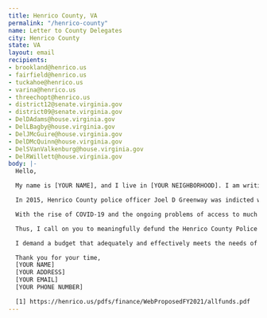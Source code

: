 ```yaml
---
title: Henrico County, VA
permalink: "/henrico-county"
name: Letter to County Delegates
city: Henrico County
state: VA
layout: email
recipients:
- brookland@henrico.us
- fairfield@henrico.us
- tuckahoe@henrico.us
- varina@henrico.us
- threechopt@henrico.us
- district12@senate.virginia.gov
- district09@senate.virginia.gov
- DelDAdams@house.virginia.gov
- DelLBagby@house.virginia.gov
- DelJMcGuire@house.virginia.gov
- DelDMcQuinn@house.virginia.gov
- DelSVanValkenburg@house.virginia.gov
- DelRWillett@house.virginia.gov
body: |-
  Hello,

  My name is [YOUR NAME], and I live in [YOUR NEIGHBORHOOD]. I am writing because I am disturbed by the similarities between the actions of our own police department and that of the Minneapolis police department which was responsible for murdering George Floyd.

  In 2015, Henrico County police officer Joel D Greenway was indicted with the malicious wounding and shooting of un-armed Black woman, Kimberly McNeil. Greenway shot at McNeil 7 times, striking her in the back of the head and in her arm. Greenway was acquitted. This community has not forgotten how this county handled that incident. I do not believe the shooting of Kimberly McNeil and the murder of George Floyd are isolated incidents. I believe these tragedies can be traced back to racial bias and lack of accountability of our police.

  With the rise of COVID-19 and the ongoing problems of access to much needed resources around mental health, healthcare, housing and violence prevention, support for communities in need is necessary now, more than ever.

  Thus, I call on you to meaningfully defund the Henrico County Police Department's budget. The FY 20-21 proposed budget of 131 million dollars on law enforcement is a misallocation of resources that could go to programs proven to be more effectively promote a safe and equitable community: community-based mental health services, substance abuse treatment services, affordable housing programs, and more.

  I demand a budget that adequately and effectively meets the needs of at-risk county residents during this trying and uncertain time, when livelihoods are on the line. I demand a budget that supports community wellbeing, rather than empowers the police.

  Thank you for your time,
  [YOUR NAME]
  [YOUR ADDRESS]
  [YOUR EMAIL]
  [YOUR PHONE NUMBER]

  [1] https://henrico.us/pdfs/finance/WebProposedFY2021/allfunds.pdf
---
```


